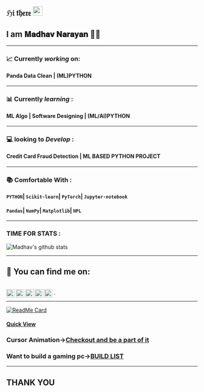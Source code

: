 ## ℌ𝔦 𝔱𝔥𝔢𝔯𝔢   <img src="https://media.giphy.com/media/hvRJCLFzcasrR4ia7z/giphy.gif" width="25px">
## I am  𝐌𝐚𝐝𝐡𝐚𝐯 𝐍𝐚𝐫𝐚𝐲𝐚𝐧 👨‍💻

---

###  📈 Currently _working_ on:
#### __Panda Data Clean | (ML)PYTHON__


---
###  📊  Currently _learning_ :
#### __ML Algo | Software Designing  | (ML/AI)PYTHON__
---
### :computer: looking to _Develop_ :
#### __Credit Card Fraud Detection |  ML BASED PYTHON PROJECT__
---
### 📚	Comfortable With  :

#### ```PYTHON```| ```Scikit-learn```| ```PyTorch```| ```Jupyter-notebook```
#### ```Pandas```| ```NumPy```| ```Matplotlib```| ```NPL```

---
### TIME FOR STATS :

![Madhav's github stats](https://github-readme-stats.vercel.app/api?username=Madhav2108&show_icons=true&theme=chartreuse-dark)


---

##  📝 You can find me on:

<br>

<a href="https://sourcerer.io/madhav2108/">
  <img align="left" alt="Sparsh's Sourcerer" width="22px" src="https://cdn.jsdelivr.net/npm/simple-icons@v3/icons/sahibinden.svg" />
</a>
<a href="www.instagram.com/madhav_narayan21/">
  <img align="left" alt="Sparsh's Instagram" width="22px" src="https://cdn.jsdelivr.net/npm/simple-icons@v3/icons/instagram.svg" />
</a>
<a href="https://discord.gg/H2so4Maddy#5677">
  <img align="left" alt="Sparsh's Discord" width="22px" src="https://cdn.jsdelivr.net/npm/simple-icons@v3/icons/discord.svg" />
</a>
<a href="https://twitter.com/madhav_2108">
  <img align="left" alt="Sparsh Garg | Twitter" width="22px" src="https://cdn.jsdelivr.net/npm/simple-icons@v3/icons/twitter.svg" />
</a>
<a href="https://www.linkedin.com/in/madhav-narayan-khullar-2290641b2/">
  <img align="left" alt="Sparsh's LinkdeIN" width="22px" src="https://cdn.jsdelivr.net/npm/simple-icons@v3/icons/linkedin.svg" />
 </a>
.
 
---
[![ReadMe Card](https://github-readme-stats.vercel.app/api/pin/?username=madhav2108&repo=Hotel-Template&theme=chartreuse-dark)](https://github.com/Madhav2108/Hotel-Template)

#### [Quick View](https://madhav2108.github.io/Project-Slider/)
### Cursor Animation->[Checkout and be a part of it](https://github.com/Madhav2108/Cursor-Animation)
### Want to build a gaming pc->[BUILD LIST](https://github.com/Madhav2108/GAMING-PC)
---

## __THANK YOU__  

